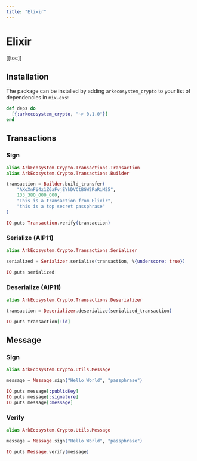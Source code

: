 ```yaml
---
title: "Elixir"
---
```


# Elixir

[[toc]]

## Installation

The package can be installed by adding `arkecosystem_crypto` to your list of dependencies in `mix.exs`:

```elixir
def deps do
  [{:arkecosystem_crypto, "~> 0.1.0"}]
end
```

## Transactions

### Sign

```elixir
alias ArkEcosystem.Crypto.Transactions.Transaction
alias ArkEcosystem.Crypto.Transactions.Builder

transaction = Builder.build_transfer(
    "AXoXnFi4z1Z6aFvjEYkDVCtBGW2PaRiM25",
    133_380_000_000,
    "This is a transaction from Elixir",
    "this is a top secret passphrase"
)

IO.puts Transaction.verify(transaction)
```

### Serialize (AIP11)

```elixir
alias ArkEcosystem.Crypto.Transactions.Serializer

serialized = Serializer.serialize(transaction, %{underscore: true})

IO.puts serialized
```

### Deserialize (AIP11)

```elixir
alias ArkEcosystem.Crypto.Transactions.Deserializer

transaction = Deserializer.deserialize(serialized_transaction)

IO.puts transaction[:id]
```

## Message

### Sign

```elixir
alias ArkEcosystem.Crypto.Utils.Message

message = Message.sign("Hello World", "passphrase")

IO.puts message[:publicKey]
IO.puts message[:signature]
IO.puts message[:message]
```

### Verify

```elixir
alias ArkEcosystem.Crypto.Utils.Message

message = Message.sign("Hello World", "passphrase")

IO.puts Message.verify(message)
```
